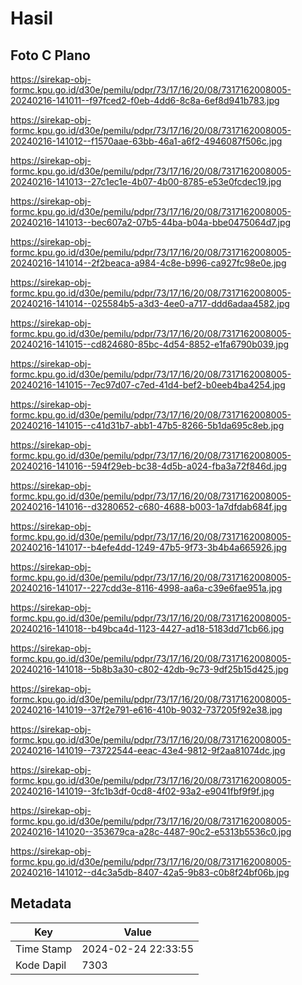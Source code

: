 # Hasil

## Foto C Plano

https://sirekap-obj-formc.kpu.go.id/d30e/pemilu/pdpr/73/17/16/20/08/7317162008005-20240216-141011--f97fced2-f0eb-4dd6-8c8a-6ef8d941b783.jpg

https://sirekap-obj-formc.kpu.go.id/d30e/pemilu/pdpr/73/17/16/20/08/7317162008005-20240216-141012--f1570aae-63bb-46a1-a6f2-4946087f506c.jpg

https://sirekap-obj-formc.kpu.go.id/d30e/pemilu/pdpr/73/17/16/20/08/7317162008005-20240216-141013--27c1ec1e-4b07-4b00-8785-e53e0fcdec19.jpg

https://sirekap-obj-formc.kpu.go.id/d30e/pemilu/pdpr/73/17/16/20/08/7317162008005-20240216-141013--bec607a2-07b5-44ba-b04a-bbe0475064d7.jpg

https://sirekap-obj-formc.kpu.go.id/d30e/pemilu/pdpr/73/17/16/20/08/7317162008005-20240216-141014--2f2beaca-a984-4c8e-b996-ca927fc98e0e.jpg

https://sirekap-obj-formc.kpu.go.id/d30e/pemilu/pdpr/73/17/16/20/08/7317162008005-20240216-141014--025584b5-a3d3-4ee0-a717-ddd6adaa4582.jpg

https://sirekap-obj-formc.kpu.go.id/d30e/pemilu/pdpr/73/17/16/20/08/7317162008005-20240216-141015--cd824680-85bc-4d54-8852-e1fa6790b039.jpg

https://sirekap-obj-formc.kpu.go.id/d30e/pemilu/pdpr/73/17/16/20/08/7317162008005-20240216-141015--7ec97d07-c7ed-41d4-bef2-b0eeb4ba4254.jpg

https://sirekap-obj-formc.kpu.go.id/d30e/pemilu/pdpr/73/17/16/20/08/7317162008005-20240216-141015--c41d31b7-abb1-47b5-8266-5b1da695c8eb.jpg

https://sirekap-obj-formc.kpu.go.id/d30e/pemilu/pdpr/73/17/16/20/08/7317162008005-20240216-141016--594f29eb-bc38-4d5b-a024-fba3a72f846d.jpg

https://sirekap-obj-formc.kpu.go.id/d30e/pemilu/pdpr/73/17/16/20/08/7317162008005-20240216-141016--d3280652-c680-4688-b003-1a7dfdab684f.jpg

https://sirekap-obj-formc.kpu.go.id/d30e/pemilu/pdpr/73/17/16/20/08/7317162008005-20240216-141017--b4efe4dd-1249-47b5-9f73-3b4b4a665926.jpg

https://sirekap-obj-formc.kpu.go.id/d30e/pemilu/pdpr/73/17/16/20/08/7317162008005-20240216-141017--227cdd3e-8116-4998-aa6a-c39e6fae951a.jpg

https://sirekap-obj-formc.kpu.go.id/d30e/pemilu/pdpr/73/17/16/20/08/7317162008005-20240216-141018--b49bca4d-1123-4427-ad18-5183dd71cb66.jpg

https://sirekap-obj-formc.kpu.go.id/d30e/pemilu/pdpr/73/17/16/20/08/7317162008005-20240216-141018--5b8b3a30-c802-42db-9c73-9df25b15d425.jpg

https://sirekap-obj-formc.kpu.go.id/d30e/pemilu/pdpr/73/17/16/20/08/7317162008005-20240216-141019--37f2e791-e616-410b-9032-737205f92e38.jpg

https://sirekap-obj-formc.kpu.go.id/d30e/pemilu/pdpr/73/17/16/20/08/7317162008005-20240216-141019--73722544-eeac-43e4-9812-9f2aa81074dc.jpg

https://sirekap-obj-formc.kpu.go.id/d30e/pemilu/pdpr/73/17/16/20/08/7317162008005-20240216-141019--3fc1b3df-0cd8-4f02-93a2-e9041fbf9f9f.jpg

https://sirekap-obj-formc.kpu.go.id/d30e/pemilu/pdpr/73/17/16/20/08/7317162008005-20240216-141020--353679ca-a28c-4487-90c2-e5313b5536c0.jpg

https://sirekap-obj-formc.kpu.go.id/d30e/pemilu/pdpr/73/17/16/20/08/7317162008005-20240216-141012--d4c3a5db-8407-42a5-9b83-c0b8f24bf06b.jpg


## Metadata

| Key        | Value               |
| ---------- | ------------------- |
| Time Stamp | 2024-02-24 22:33:55 |
| Kode Dapil | 7303                |




